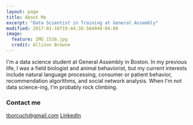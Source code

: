 ```yaml
---
layout: page
title: About Me
excerpt: "Data Scientist in Training at General Assembly"
modified: 2017-01-16T19:44:38.564948-04:00
image:
  feature: IMG_1516.jpg
  credit: Allison Browne
---
```


I'm a data science student at General Assembly in Boston. In my previous life, I was a field biologist and animal behaviorist, but my current interests include natural language processing, consumer or patient behavior, recommendation algorithms, and social network analysis. When I'm not data science-ing, I'm probably rock climbing.

### Contact me

[tborcuch@gmail.com](mailto:tborcuch@gmail.com)
[LinkedIn](https://www.linkedin.com/in/teresaborcuch)
